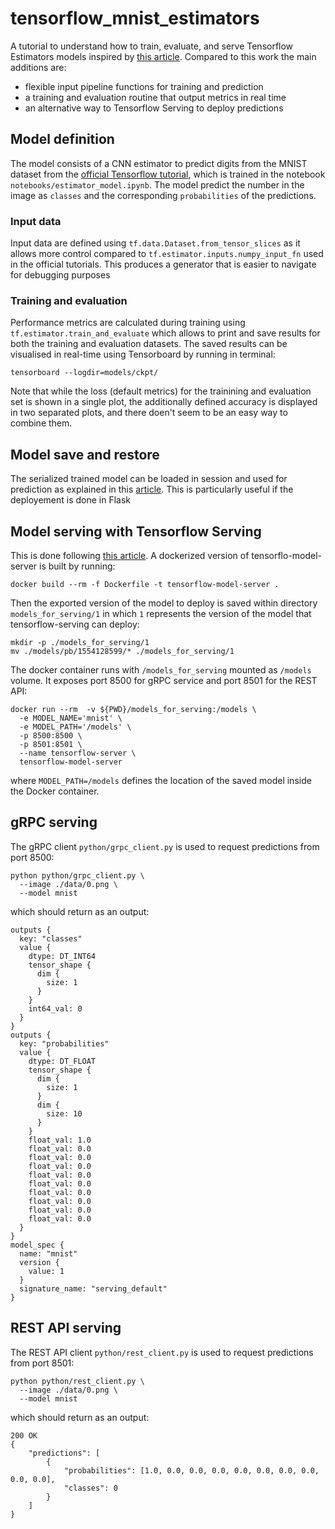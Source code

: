 # tensorflow_mnist_estimators
A tutorial to understand how to train, evaluate, and serve Tensorflow Estimators models inspired by [this article](https://medium.com/@yuu.ishikawa/serving-pre-modeled-and-custom-tensorflow-estimator-with-tensorflow-serving-12833b4be421). Compared to this work the main additions are:
- flexible input pipeline functions for training and prediction
- a training and evaluation routine that output metrics in real time
- an alternative way to Tensorflow Serving to deploy predictions

## Model definition
The model consists of a CNN estimator to predict digits from the MNIST dataset from the [official Tensorflow tutorial](https://www.tensorflow.org/tutorials/estimators/cnn), which is trained in the notebook `notebooks/estimator_model.ipynb`. The model predict the number in the image as `classes` and the corresponding `probabilities` of the predictions.

### Input data
Input data are defined using `tf.data.Dataset.from_tensor_slices` as it allows more control compared to `tf.estimator.inputs.numpy_input_fn` used in the official tutorials. This produces a generator that is easier to navigate for debugging purposes

### Training and evaluation 
Performance metrics are calculated during training using `tf.estimator.train_and_evaluate` which allows to print and save results for both the training and evaluation datasets. The saved results can be visualised in real-time using Tensorboard by running in terminal:
```
tensorboard --logdir=models/ckpt/
```
Note that while the loss (default metrics) for the trainining and evaluation set is shown in a single plot, the additionally defined accuracy is displayed in two separated plots, and there doen't seem to be an easy way to combine them.

## Model save and restore
The serialized trained model can be loaded in session and used for prediction as explained in this [article](https://guillaumegenthial.github.io/serving-tensorflow-estimator.html). This is particularly useful if the deployement is done in Flask

## Model serving with Tensorflow Serving
This is done following [this article](https://medium.com/@yuu.ishikawa/serving-pre-modeled-and-custom-tensorflow-estimator-with-tensorflow-serving-12833b4be421). 
A dockerized version of tensorflo-model-server is built by running:
```
docker build --rm -f Dockerfile -t tensorflow-model-server .
```
Then the exported version of the model to deploy is saved within directory `models_for_serving/1` in which `1` represents the version of the model that tensorflow-serving can deploy:
```
mkdir -p ./models_for_serving/1
mv ./models/pb/1554128599/* ./models_for_serving/1
```
The docker container runs with `/models_for_serving` mounted as `/models` volume. It exposes port 8500 for gRPC service and port 8501 for the REST API:
```
docker run --rm  -v ${PWD}/models_for_serving:/models \
  -e MODEL_NAME='mnist' \
  -e MODEL_PATH='/models' \
  -p 8500:8500 \ 
  -p 8501:8501 \ 
  --name tensorflow-server \
  tensorflow-model-server
```
where `MODEL_PATH=/models` defines the location of the saved model inside the Docker container.

## gRPC serving
The gRPC client `python/grpc_client.py` is used to request predictions from port 8500:
```
python python/grpc_client.py \
  --image ./data/0.png \
  --model mnist
```
which should return as an output:
```
outputs {
  key: "classes"
  value {
    dtype: DT_INT64
    tensor_shape {
      dim {
        size: 1
      }
    }
    int64_val: 0
  }
}
outputs {
  key: "probabilities"
  value {
    dtype: DT_FLOAT
    tensor_shape {
      dim {
        size: 1
      }
      dim {
        size: 10
      }
    }
    float_val: 1.0
    float_val: 0.0
    float_val: 0.0
    float_val: 0.0
    float_val: 0.0
    float_val: 0.0
    float_val: 0.0
    float_val: 0.0
    float_val: 0.0
    float_val: 0.0
  }
}
model_spec {
  name: "mnist"
  version {
    value: 1
  }
  signature_name: "serving_default"
}

```

## REST API serving
The REST API client `python/rest_client.py` is used to request predictions from port 8501:
```
python python/rest_client.py \
  --image ./data/0.png \
  --model mnist
```
which should return as an output:
```
200 OK
{
    "predictions": [
        {
            "probabilities": [1.0, 0.0, 0.0, 0.0, 0.0, 0.0, 0.0, 0.0, 0.0, 0.0],
            "classes": 0
        }
    ]
}

```

